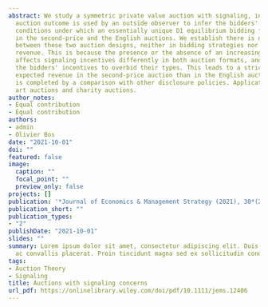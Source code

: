 ```yaml
---
abstract: We study a symmetric private value auction with signaling, in which the
  auction outcome is used by an outside observer to infer the bidders' types. We elicit
  conditions under which an essentially unique D1 equilibrium bidding function exists
  in the second-price and the English auctions. We establish there is no equivalence
  between these two auction designs, neither in bidding strategies nor in expected
  revenue. This is because the presence or the absence of an increasing price clock
  affects signaling incentives differently in both auction formats, and thereby also
  the bidders' incentives to overbid their types. This leads to a strictly higher
  expected revenue in the second-price auction than in the English auction. Our analysis
  is completed by a comparison with other disclosure policies. Applications include
  art auctions and charity auctions.
author_notes:
- Equal contribution
- Equal contribution
authors:
- admin
- Olivier Bos
date: "2021-10-01"
doi: ""
featured: false
image:
  caption: ""
  focal_point: ""
  preview_only: false
projects: []
publication: '*Journal of Economics & Management Strategy (2021), 30*(2), 420-448 '
publication_short: ""
publication_types:
- "2"
publishDate: "2021-10-01"
slides: ""
summary: Lorem ipsum dolor sit amet, consectetur adipiscing elit. Duis posuere tellus
  ac convallis placerat. Proin tincidunt magna sed ex sollicitudin condimentum.
tags:
- Auction Theory
- Signaling
title: Auctions with signaling concerns
url_pdf: https://onlinelibrary.wiley.com/doi/pdf/10.1111/jems.12406
---
```


